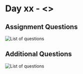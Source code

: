 # Day xx - <<NAME OF CLASS>>

## Assignment Questions
![List of questions](images/assignment_questions.png)


## Additional Questions
![List of questions](images/additional_questions.png)




